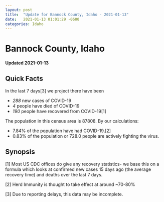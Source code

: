 ```yaml
---
layout: post
title:  "Update for Bannock County, Idaho - 2021-01-13"
date:   2021-01-13 01:01:29 -0600
categories: Idaho
---
```


# Bannock County, Idaho
#### Updated 2021-01-13

## Quick Facts

In the last 7 days[3] we project there have been
- *288* new cases of COVID-19
- *4* people have died of COVID-19
- *190* people have recovered from COVID-19[1]

The population in this census area is 87808. By our calculations:
- 7.84% of the population have had COVID-19.[2]
- 0.83% of the population or 728.0 people are actively fighting the virus.

## Synopsis




[1] Most US CDC offices do give any recovery statistics- we base this on a formula which looks at confirmed new cases
15 days ago (the average recovery time) and deaths over the last 7 days.

[2] Herd Immunity is thought to take effect at around ~70-80%

[3] Due to reporting delays, this data may be incomplete.
 
    